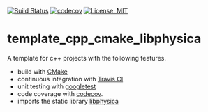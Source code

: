 [![Build Status](https://travis-ci.com/temken/template_cpp_cmake.svg?branch=master)](https://travis-ci.com/temken/template_cpp_cmake)
[![codecov](https://codecov.io/gh/temken/template_cpp_cmake/branch/master/graph/badge.svg)](https://codecov.io/gh/temken/template_cpp_cmake)
[![License: MIT](https://img.shields.io/badge/License-MIT-blue.svg)](https://opensource.org/licenses/MIT)

# template_cpp_cmake_libphysica
A template for c++ projects with the following features.

- build with [CMake](https://cmake.org/)
- continuous integration with [Travis CI](https://travis-ci.com/)
- unit testing with [googletest](https://github.com/google/googletest)
- code coverage with [codecov](https://codecov.io/).
- imports the static library [libphysica](https://github.com/temken/libphysica)
